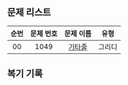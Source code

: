 ## 문제 리스트

|          순번          |       문제 번호         |        문제 이름         |        유형         |
| :-----: | :-----: | :-----: | :-----: | 
| 00 | 1049 | <a href="https://www.acmicpc.net/problem/1049">기타줄</a> | 그리디 |

## 복기 기록
